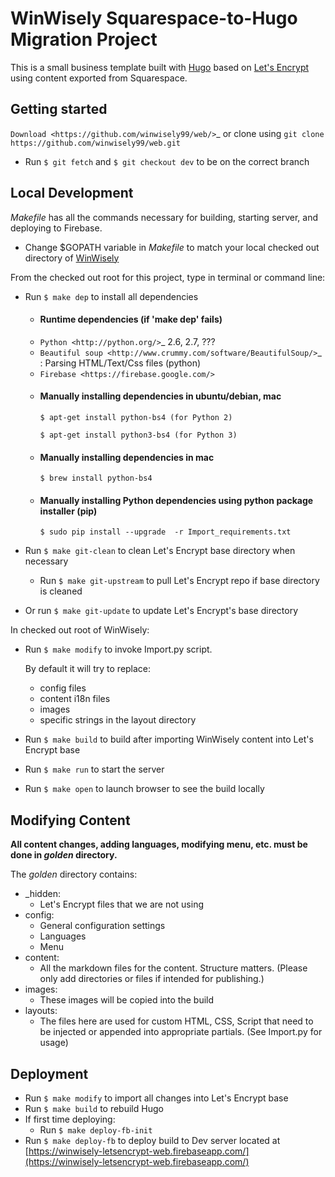 # WinWisely Squarespace-to-Hugo Migration Project

This is a small business template built with [Hugo](https://github.com/gohugoio/hugo) based on [Let's Encrypt](https://github.com/letsencrypt) using content exported from Squarespace.  

## Getting started

`Download <https://github.com/winwisely99/web/>`_ or clone using ``git clone https://github.com/winwisely99/web.git``

- Run `$ git fetch` and `$ git checkout dev` to be on the correct branch

## Local Development

*Makefile* has all the commands necessary for building, starting server, and deploying to Firebase.

- Change $GOPATH variable in *Makefile* to match your local checked out directory of [WinWisely](https://github.com/winwisely99/web.git)

From the checked out root for this project, type in terminal or command line:

- Run `$ make dep` to install all dependencies 
   
  - #### Runtime dependencies (if 'make dep' fails)
  
   * `Python <http://python.org/>`_ 2.6, 2.7, ???
   * `Beautiful soup <http://www.crummy.com/software/BeautifulSoup/>`_ : Parsing HTML/Text/Css files (python)
   * `Firebase <https://firebase.google.com/>`

  - #### Manually installing dependencies in ubuntu/debian, mac
  
      ``$ apt-get install python-bs4 (for Python 2)``
   
      ``$ apt-get install python3-bs4 (for Python 3)``

  - #### Manually installing dependencies in mac

      ``$ brew install python-bs4``

  - ####  Manually installing Python dependencies using python package installer (pip)
  
      ``$ sudo pip install --upgrade  -r Import_requirements.txt``


- Run `$ make git-clean` to clean Let's Encrypt base directory when necessary
  - Run `$ make git-upstream` to pull Let's Encrypt repo if base directory is cleaned
- Or run `$ make git-update` to update Let's Encrypt's base directory

In checked out root of WinWisely:

- Run `$ make modify` to invoke Import.py script. 

  By default it will try to replace:
    - config files
    - content i18n files
    - images
    - specific strings in the layout directory 

- Run `$ make build` to build after importing WinWisely content into Let's Encrypt base

- Run `$ make run` to start the server

- Run `$ make open` to launch browser to see the build locally

## Modifying Content

**All content changes, adding languages, modifying menu, etc. must be done in _golden_ directory.**

The _golden_ directory contains:
- _hidden:
  - Let's Encrypt files that we are not using
- config:
  - General configuration settings
  - Languages
  - Menu
- content:
  - All the markdown files for the content.  Structure matters. (Please only add directories or files if intended for publishing.)
- images:
  - These images will be copied into the build
- layouts:
  - The files here are used for custom HTML, CSS, Script that need to be injected or appended into appropriate partials. (See Import.py for usage)

## Deployment

- Run `$ make modify` to import all changes into Let's Encrypt base
- Run `$ make build` to rebuild Hugo
- If first time deploying:
  - Run `$ make deploy-fb-init`
- Run `$ make deploy-fb` to deploy build to Dev server located at [https://winwisely-letsencrypt-web.firebaseapp.com/](https://winwisely-letsencrypt-web.firebaseapp.com/)

